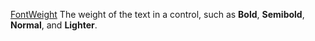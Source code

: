[FontWeight](filename.md) The weight of the text in a control, such as **Bold**, **Semibold**, **Normal**, and **Lighter**.
